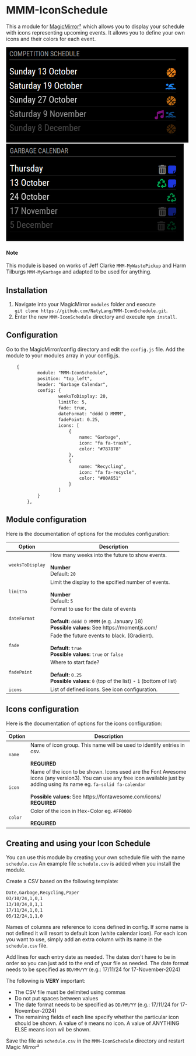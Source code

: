 # MMM-IconSchedule

This a module for [MagicMirror²](https://github.com/MichMich/MagicMirror) which allows you to display your schedule with icons representing upcoming events. It allows you to define your own icons and their colors for each event.

![Screenshot](competition.png)
![Screenshot](garbage.png)

#### Note
This module is based on works of Jeff Clarke `MMM-MyWastePickup` and Harm Tilburgs  `MMM-MyGarbage` and adapted to be used for anything.


## Installation
1. Navigate into your MagicMirror `modules` folder and execute<br>
`git clone https://github.com/NatyLang/MMM-IconSchedule.git`.
2. Enter the new `MMM-IconSchedule` directory and execute `npm install`.

## Configuration
Go to the MagicMirror/config directory and edit the `config.js` file.
Add the module to your modules array in your config.js.

```
    {
			module: "MMM-IconSchedule",
			position: "top_left",
			header: "Garbage Calendar",
			config: {
					weeksToDisplay: 20,
					limitTo: 5,
					fade: true,
					dateFormat: "dddd D MMMM",
					fadePoint: 0.25,
					icons: [
						{
							name: "Garbage",
							icon: "fa fa-trash",
							color: "#787878"
						},
						{
							name: "Recycling",
							icon: "fa fa-recycle",
							color: "#00A651"
						}
					]
			}
		},
```

## Module configuration
Here is the documentation of options for the modules configuration:

<table>
  <thead>
    <tr>
      <th>Option</th>
      <th>Description</th>
    </tr>
  </thead>
  <tbody>
    <tr>
      <td><code>weeksToDisplay</code></td>
      <td>How many weeks into the future to show events.<br /><br /><strong>Number</strong><br />Default: <code>20</code></td>
    </tr>
    <tr>
      <td><code>limitTo</code></td>
      <td>Limit the display to the spcified number of events.<br /><br /><strong>Number</strong><br />Default: <code>5</code></td>
    </tr>
    <tr>
      <td><code>dateFormat</code></td>
      <td>Format to use for the date of events <br /><br /><strong>Default: </strong><code>dddd D MMMM</code> (e.g. January 18)<br /><strong>Possible values: </strong>See https://momentjs.com/</td>
    </tr>
    <tr>
      <td><code>fade</code></td>
      <td>Fade the future events to black. (Gradient).<br /><strong><br />Default: </strong><code>true</code><br /><strong>Possible values: </strong><code>true</code> or <code>false</code>
      </td>
    </tr>
    <tr>
      <td><code>fadePoint</code></td>
      <td>Where to start fade?<br /><strong><br />Default: </strong><code>0.25</code><br /><strong>Possible values: </strong><code>0</code> (top of the list) - <code>1</code> (bottom of list)
      </td>
    </tr>
    <tr>
      <td><code>icons</code></td>
      <td>List of defined icons. See icon configuration.
      </td>
    </tr>
  </tbody>
</table>

## Icons configuration
Here is the documentation of options for the icons configuration:

<table>
  <thead>
    <tr>
      <th>Option</th>
      <th>Description</th>
    </tr>
  </thead>
  <tbody>
    <tr>
      <td><code>name</code></td>
      <td>Name of icon group. This name will be used to identify entries in csv.<br /><br /><strong>REQUIRED</strong></td>
    </tr>
    <tr>
      <td><code>icon</code></td>
      <td>Name of the icon to be shown. Icons used are the Font Awesome icons (any version3). You can use any free icon available just by adding using its name eg. <code>fa-solid fa-calendar</code> <br /><br /><strong>Possible values: </strong>See https://fontawesome.com/icons/<br /><strong>REQUIRED</strong></td>
    </tr>
    <tr>
      <td><code>color</code></td>
      <td>Color of the icon in Hex-Color eg. <code>#FF0000</code> <br /><br /><strong>REQUIRED</strong></td>
    </tr>
  </tbody>
</table>


## Creating and using your Icon Schedule
You can use this module by creating your own schedule file with the name `schedule.csv`
An example file `schedule.csv` is added when you install the module.

Create a CSV based on the following template:

```
Date,Garbage,Recycling,Paper
03/10/24,1,0,1
13/10/24,0,1,1
17/11/24,1,0,1
05/12/24,1,1,0
```

Names of columns are reference to icons defined in config. If some name is not defined it will resort to default icon (white calendar icon).
For each icon you want to use, simply add an extra column with its name in the `schedule.csv` file.

Add lines for each entry date as needed. The dates don't have to be in order so you can just add to the end of your file as needed.
The date format needs to be specified as `DD/MM/YY` (e.g.: 17/11/24 for 17-November-2024)


The following is **VERY** important:
* The CSV file must be delimited using commas
* Do not put spaces between values
* The date format needs to be specified as `DD/MM/YY` (e.g.: 17/11/24 for 17-November-2024)
* The remaining fields of each line specify whether the particular icon should be shown. A value of `0` means no icon. A value of ANYTHING ELSE means icon wil be shown.

Save the file as `schedule.csv` in the `MMM-IconSchedule` directory and restart Magic Mirror²

